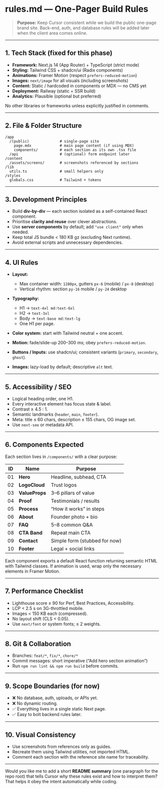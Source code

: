 # **rules.md — One-Pager Build Rules**

> **Purpose:** Keep Cursor consistent while we build the public one-page brand site.
> Back-end, auth, and database rules will be added later when the client area comes online.

---

## **1. Tech Stack (fixed for this phase)**

* **Framework:** Next.js 14 (App Router) + TypeScript (strict mode)
* **Styling:** Tailwind CSS + shadcn/ui (Radix components)
* **Animations:** Framer Motion (respect `prefers-reduced-motion`)
* **Images:** `next/image` for all visuals (including screenshots)
* **Content:** Static / hardcoded in components or MDX — no CMS yet
* **Deployment:** Railway (static + SSR build)
* **Analytics:** Plausible (optional but preferred)

No other libraries or frameworks unless explicitly justified in comments.

---

## **2. File & Folder Structure**

```
/app
  /(public)              # single-page site
    page.mdx             # main page content (if using MDX)
    components/          # each section as its own .tsx file
  /api                   # (optional) form endpoint later
/content
  /assets/screens/       # screenshots referenced by sections
/lib
  utils.ts               # small helpers only
/styles
  globals.css            # Tailwind + tokens
```

---

## **3. Development Principles**

* Build **div-by-div** — each section isolated as a self-contained React component.
* Prioritise **clarity and reuse** over clever abstractions.
* Use **server components** by default; add `"use client"` only when needed.
* Keep total JS bundle < 180 KB gz (excluding Next runtime).
* Avoid external scripts and unnecessary dependencies.

---

## **4. UI Rules**

* **Layout:**

  * Max container width: `1280px`, gutters `px-6` (mobile) / `px-8` (desktop)
  * Vertical rhythm: section `py-16` mobile / `py-24` desktop

* **Typography:**

  * H1 → `text-4xl md:text-6xl`
  * H2 → `text-3xl`
  * Body → `text-base md:text-lg`
  * One H1 per page.

* **Color system:** start with Tailwind neutral + one accent.

* **Motion:** fade/slide-up 200–300 ms; obey `prefers-reduced-motion`.

* **Buttons / Inputs:** use shadcn/ui; consistent variants (`primary`, `secondary`, `ghost`).

* **Images:** lazy-load by default; descriptive `alt` text.

---

## **5. Accessibility / SEO**

* Logical heading order, one H1.
* Every interactive element has focus state & label.
* Contrast ≥ 4.5 : 1.
* Semantic landmarks (`header`, `main`, `footer`).
* Meta: title ≤ 60 chars, description ≤ 155 chars, OG image set.
* Use `next-seo` or metadata API.

---

## **6. Components Expected**

Each section lives in `/components/` with a clear purpose:

| ID | Name           | Purpose                       |
| -- | -------------- | ----------------------------- |
| 01 | **Hero**       | Headline, subhead, CTA        |
| 02 | **LogoCloud**  | Trust logos                   |
| 03 | **ValueProps** | 3–6 pillars of value          |
| 04 | **Proof**      | Testimonials / results        |
| 05 | **Process**    | “How it works” in steps       |
| 06 | **About**      | Founder photo + bio           |
| 07 | **FAQ**        | 5–8 common Q&A                |
| 08 | **CTA Band**   | Repeat main CTA               |
| 09 | **Contact**    | Simple form (stubbed for now) |
| 10 | **Footer**     | Legal + social links          |

Each component exports a default React function returning semantic HTML with Tailwind classes.
If animation is used, wrap only the necessary elements in Framer Motion.

---

## **7. Performance Checklist**

* Lighthouse score ≥ 90 for Perf, Best Practices, Accessibility.
* LCP < 2.5 s on 3G-throttled mobile.
* Images < 150 KB each (compressed).
* No layout shift (CLS < 0.05).
* Use `next/font` or system fonts; ≤ 2 weights.

---

## **8. Git & Collaboration**

* Branches: `feat/*`, `fix/*`, `chore/*`
* Commit messages: short imperative (“Add hero section animation”)
* Run `npm run lint && npm run build` before commits.

---

## **9. Scope Boundaries (for now)**

* ❌ No database, auth, uploads, or APIs yet.
* ❌ No dynamic routing.
* ✅ Everything lives in a single static Next page.
* ✅ Easy to bolt backend rules later.

---

## **10. Visual Consistency**

* Use screenshots from references only as guides.
* Recreate them using Tailwind utilities, not imported HTML.
* Comment each section with the reference site name for traceability.

---

Would you like me to add a short **README summary** (one paragraph for the repo root) that tells Cursor *why* these rules exist and how to interpret them? That helps it obey the intent automatically while coding.
